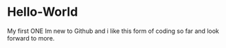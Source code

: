# Hello-World
My first ONE
Im new to Github and i like this form of coding so far and look forward to more.
